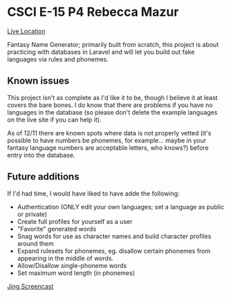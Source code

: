 # CSCI E-15 P4 Rebecca Mazur

[Live Location](http://p4.cscie15.theredsetter.com)

Fantasy Name Generator; primarily built from scratch, this project is about practicing with databases in Laravel and will let you build out fake languages via rules and phonemes.  

## Known issues

This project isn't as complete as I'd like it to be, though I believe it at least covers the bare bones.   I do know that there are problems if you have no languages in the database (so please don't delete the example languages on the live site if you can help it).   

As of 12/11 there are known spots where data is not properly vetted (it's possible to have numbers be phonemes, for example... maybe in your fantasy language numbers are acceptable letters, who knows?) before entry into the database.



## Future additions

If I'd had time, I would have liked to have adde the following:

+ Authentication (ONLY edit your own languages; set a language as public or private)
+ Create full profiles for yourself as a user
+ "Favorite" generated words
+ Snag words for use as character names and build character profiles around them
+ Expand rulesets for phonemes, eg. disallow certain phonemes from appearing in the middle of words.
+ Allow/Disallow single-phoneme words
+ Set maximum word length (in phonemes)



[Jing Screencast](http://screencast.com/t/RBup8cMeZ)
